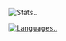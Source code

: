 ![Stats..](https://github-readme-stats-git-masterrstaa-rickstaa.vercel.app/api?username=alikhuseynov&show_icons=true&theme=dracula)

[![Languages..](https://github-readme-stats-git-masterrstaa-rickstaa.vercel.app/api/top-langs/?username=alikhuseynov&layout=compact&theme=dracula)](https://github.com/anuraghazra/github-readme-stats)
